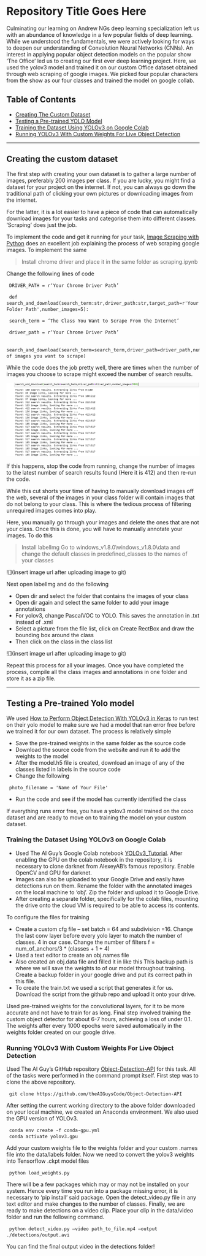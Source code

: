 # Repository Title Goes Here

Culminating our learning on Andrew NGs deep learning specialization left us with an abundance of knowledge in a few popular fields of deep learning. While we understood the fundamentals, we were actively looking for ways to deepen our understanding of Convolution Neural Networks (CNNs). An interest in applying popular object detection models on the popular show ‘The Office’ led us to creating our first ever deep learning project. 
Here, we used the yolov3 model and trained it on our custom Office dataset obtained through web scraping of google images. We picked four popular characters from the show as our four classes and trained the model on google collab. 


## Table of Contents


- [Creating The Custom Dataset](#creating-the-custom-dataset)
- [Testing a Pre-trained YOLO Model](#testing-a-pre-trained-yolo-model)
- [Training the Dataset Using YOLOv3 on Google Colab](#training-the-dataset-using-yolov3-on-google-colab)
- [Running YOLOv3 With Custom Weights For Live Object Detection](#running-yolov3-with-custom-weights-for-live-object-detection)

---

## Creating the custom dataset

The first step with creating your own dataset is to gather a large number of images, preferably 200 images per class. If you are lucky, you might find a dataset for your project on the internet. If not, you can always go down the traditional path of clicking your own pictures or downloading images from the internet. 

For the latter, it is a lot easier to have a piece of code that can automatically download images for your tasks and categorise them into different classes. ‘Scraping’ does just the job. 

To implement the code and get it running for your task, [Image Scraping with Python](https://towardsdatascience.com/image-scraping-with-python-a96feda8af2d) does an excellent job explaining the process of web scraping google images. To implement the same

> Install chrome driver and place it in the same folder as scraping.ipynb

Change the following lines of code

```shell
 DRIVER_PATH = r‘Your Chrome Driver Path’
```
```shell
 def search_and_download(search_term:str,driver_path:str,target_path=r'Your Folder Path',number_images=5):
```
```shell
 search_term = ‘The Class You Want to Scrape From the Internet’
```
```shell
 driver_path = r‘Your Chrome Driver Path’
```
```shell
 search_and_download(search_term=search_term,driver_path=driver_path,number_images=Number of images you want to scrape)
```

While the code does the job pretty well, there are times when the number of images you choose to scrape might exceed the number of search results.

![](/README_Img/1.png)

If this happens, stop the code from running, change the number of images to the latest number of search results found (Here it is 412) and then re-run the code. 

While this cut shorts your time of having to manually download images off the web, several of the images in your class folder will contain images that do not belong to your class. This is where the tedious process of filtering unrequired images comes into play. 

Here, you manually go through your images and delete the ones that are not your class. Once this is done, you will have to manually annotate your images. To do this

> Install labelImg
> Go to windows_v1.8.0\windows_v1.8.0\data and change the default classes in predefined_classes to the names of your classes 

![](insert image url after uploading image to git)

Next open labelImg and do the following

- Open dir and select the folder that contains the images of your class
- Open dir again and select the same folder to add your image annotations
- For yolov3, change PascalVOC to YOLO. This saves the annotation in .txt instead of .xml
- Select a picture from the file list, click on Create RectBox and draw the bounding box around the class 
- Then click on the class in the class list

![](insert image url after uploading image to git)

Repeat this process for all your images. Once you have completed the process, compile all the class images and annotations in one folder and store it as a zip file. 

---

## Testing a Pre-trained Yolo model

We used [How to Perform Object Detection With YOLOv3 in Keras](https://machinelearningmastery.com/how-to-perform-object-detection-with-yolov3-in-keras/) to run test on their yolo model to make sure we had a model that ran error free before we trained it for our own dataset. 
The process is relatively simple

- Save the pre-trained weights in the same folder as the source code
- Download the source code from the website and run it to add the weights to the model
- After the model.h5 file is created, download an image of any of the classes listed in labels in the source code
- Change the following

```shell
 photo_filename = 'Name of Your File' 
```
- Run the code and see if the model has currently identified the class

If everything runs error free, you have a yolov3 model trained on the coco dataset and are ready to move on to training the model on your custom dataset.

### Training the Dataset Using YOLOv3 on Google Colab

- Used The AI Guy’s Google Colab notebook [YOLOv3_Tutorial](https://colab.research.google.com/drive/1Mh2HP_Mfxoao6qNFbhfV3u28tG8jAVGk). After enabling the GPU on the colab notebook in the repository, it is necessary to clone darknet from AlexeyAB’s famous repository. Enable OpenCV and GPU for darknet.
- Images can also be uploaded to your Google Drive and easily have detections run on them. Rename the folder with the annotated images on the local machine to ‘obj’. Zip the folder and upload it to Google Drive. 
- After creating a separate folder, specifically for the colab files, mounting the drive onto the cloud VM is required to be able to access its contents. 

To configure the files for training

- Create a custom cfg file – set batch = 64 and subdivision =16. Change the last conv layer before every yolo layer to match the number of classes.  4 in our case. Change the number of filters  f = num_of_anchors/3 * (classes + 1 + 4)
- Used a text editor to create an obj.names file
- Also created an obj.data file and filled it in like this
This backup path is where we will save the weights to of our model throughout training. Create a backup folder in your google drive and put its correct path in this file.
- To create the train.txt we used a script that generates it for us. Download the script from the github repo and upload it onto your drive.

Used pre-trained weights for the convolutional layers, for it to be more accurate and not have to train for as long. 
Final step involved training the custom object detector for about 6-7 hours, achieving a loss of under 0.1. The weights after every 1000 epochs were saved automatically in the weights folder created on our google drive.


### Running YOLOv3 With Custom Weights For Live Object Detection

Used The AI Guy’s GitHub repository [Object-Detection-API](https://github.com/theAIGuysCode/Object-Detection-API) for this task. 
All of the tasks were performed in the command prompt itself. First step was to clone the above repository. 

```shell
 git clone https://github.com/theAIGuysCode/Object-Detection-API
```
After setting the current working directory to the above folder downloaded on your local machine, we created an Anaconda environment. We also used the GPU version of YOLOv3.

```shell
 conda env create -f conda-gpu.yml
 conda activate yolov3.gpu
```
Add your custom weights file to the weights folder and your custom .names file into the data/labels folder. 
Now we need to convert the yolov3 weights into Tensorflow .ckpt model files

```shell
 python load_weights.py
```
There will be a few packages which may or may not be installed on your system. Hence every time you run into a package missing error, it is necessary to ‘pip install’ said package.
Open the detect_video.py file in any text editor and make changes to the number of classes. 
Finally, we are ready to make detections on a video clip. Place your clip in the data/video folder and run the following command.

```shell
 python detect_video.py –video path_to_file.mp4 –output ./detections/output.avi
```
You can find the final output video in the detections folder!
